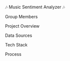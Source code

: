 🎶 Music Sentiment Analyzer 🎶  

Group Members 



Project Overview 


Data Sources 


Tech Stack 


Process
